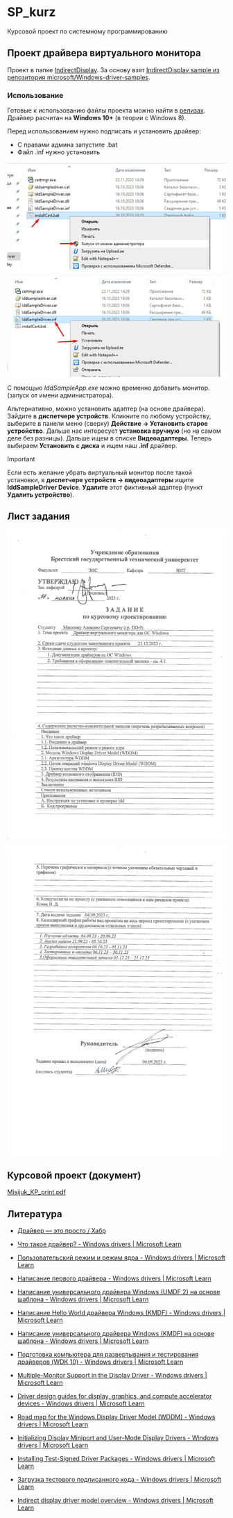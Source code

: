 # SP_kurz

Курсовой проект по системному программированию

## Проект драйвера виртуального монитора

Проект в папке [IndirectDisplay](./IndirectDisplay). За основу взят [IndirectDisplay sample из репозитория microsoft/Windows-driver-samples](https://github.com/microsoft/Windows-driver-samples/tree/main/video/IndirectDisplay).

### Использование

Готовые к использованию файлы проекта можно найти в [релизах](https://github.com/11ALX11/SP_kurz/releases). Драйвер расчитан на **Windows 10+** (в теории с Windows 8).

Перед использованием нужно подписать и установить драйвер:

- С правами админа запустите .bat
- Файл .inf нужно установить

![Пример запуска .bat](./readme_imgs/adm_bat.jpg)

![Пример установеи .inf](./readme_imgs/adm_inf.jpg)

С помощью *IddSampleApp.exe* можно временно добавить монитор. (запуск от имени администратора).

Альтернативно, можно установить адаптер (на основе драйвера). Зайдите в **диспетчере устройств**. Кликните по любому устройству, выберите в панели меню (сверху) **Действие -> Установить старое устройство**. Дальше нас интересует **установка вручную** (но на самом деле без разницы). Дальше ищем в списке **Видеоадаптеры**. Теперь выбираем **Установить с диска** и ищем наш **.inf** драйвер.

> [!IMPORTANT]
> Если есть желание убрать виртуальный монитор после такой установки, в **диспетчере устройств -> видеоадаптеры**  ищите **IddSampleDriver Device**. **Удалите** этот фиктивный адаптер (пункт **Удалить устройство**).

## Лист задания

![Лист 1 (фронт)](./doc/Scan1.jpg)

![Лист 2 (тыл)](./doc/Scan2.jpg)

## Курсовой проект (документ)

[Misijuk_KP_print.pdf](./doc/Misijuk_KP_print.pdf)

## Литература

* [Драйвер — это просто / Хабр](https://habr.com/ru/articles/145926/)

* [Что такое драйвер? - Windows drivers | Microsoft Learn](https://learn.microsoft.com/ru-ru/windows-hardware/drivers/gettingstarted/what-is-a-driver-)

* [Пользовательский режим и режим ядра - Windows drivers | Microsoft Learn](https://learn.microsoft.com/ru-ru/windows-hardware/drivers/gettingstarted/user-mode-and-kernel-mode)

* [Написание первого драйвера - Windows drivers | Microsoft Learn](https://learn.microsoft.com/ru-ru/windows-hardware/drivers/gettingstarted/writing-your-first-driver)

* [Написание универсального драйвера Windows (UMDF 2) на основе шаблона - Windows drivers | Microsoft Learn](https://learn.microsoft.com/ru-ru/windows-hardware/drivers/gettingstarted/writing-a-umdf-driver-based-on-a-template)

* [Написание Hello World драйвера Windows (KMDF) - Windows drivers | Microsoft Learn](https://learn.microsoft.com/ru-ru/windows-hardware/drivers/gettingstarted/writing-a-very-small-kmdf--driver)

* [Написание универсального драйвера Windows (KMDF) на основе шаблона - Windows drivers | Microsoft Learn](https://learn.microsoft.com/ru-ru/windows-hardware/drivers/gettingstarted/writing-a-kmdf-driver-based-on-a-template)

* [Подготовка компьютера для развертывания и тестирования драйверов (WDK 10) - Windows drivers | Microsoft Learn](https://learn.microsoft.com/ru-ru/windows-hardware/drivers/gettingstarted/provision-a-target-computer-wdk-8-1)

* [Multiple-Monitor Support in the Display Driver - Windows drivers | Microsoft Learn](https://learn.microsoft.com/en-us/windows-hardware/drivers/display/multiple-monitor-support-in-the-display-driver)

* [Driver design guides for display, graphics, and compute accelerator devices - Windows drivers | Microsoft Learn](https://learn.microsoft.com/en-us/windows-hardware/drivers/display/)

* [Road map for the Windows Display Driver Model (WDDM) - Windows drivers | Microsoft Learn](https://learn.microsoft.com/en-us/windows-hardware/drivers/display/roadmap-for-developing-drivers-for-the-windows-vista-display-driver-mo)

* [Initializing Display Miniport and User-Mode Display Drivers - Windows drivers | Microsoft Learn](https://learn.microsoft.com/en-us/windows-hardware/drivers/display/initializing-display-miniport-and-user-mode-display-drivers)

* [Installing Test-Signed Driver Packages - Windows drivers | Microsoft Learn](https://learn.microsoft.com/en-us/windows-hardware/drivers/install/installing-test-signed-driver-packages)

* [Загрузка тестового подписанного кода - Windows drivers | Microsoft Learn](https://learn.microsoft.com/ru-ru/windows-hardware/drivers/install/the-testsigning-boot-configuration-option)

* [Indirect display driver model overview - Windows drivers | Microsoft Learn](https://learn.microsoft.com/en-us/windows-hardware/drivers/display/indirect-display-driver-model-overview)
